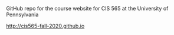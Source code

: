 GitHub repo for the course website for CIS 565 at the University of Pennsylvania

http://cis565-fall-2020.github.io
